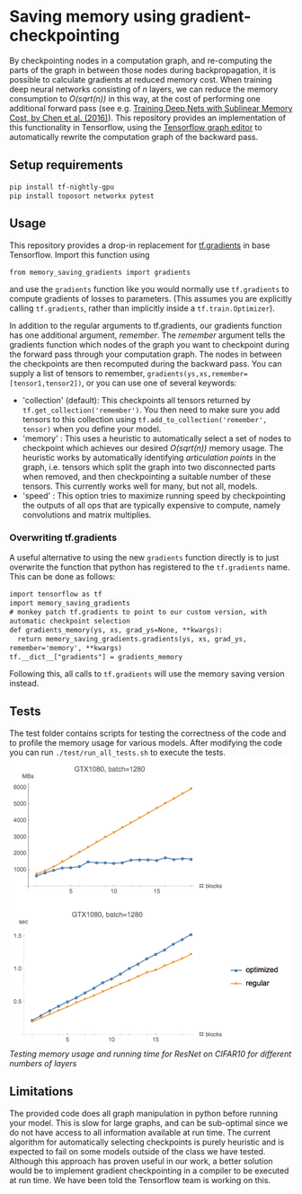 
# Saving memory using gradient-checkpointing

By checkpointing nodes in a computation graph, and re-computing the parts of the graph in between those nodes during backpropagation, it is possible to calculate gradients at reduced memory cost. When training deep neural networks consisting of *n* layers, we can reduce the memory consumption to *O(sqrt(n))* in this way, at the cost of performing one additional forward pass (see e.g. [Training Deep Nets with Sublinear Memory Cost, by Chen et al. (2016)](https://arxiv.org/pdf/1604.06174.pdf)). This repository provides an implementation of this functionality in Tensorflow, using the [Tensorflow graph editor](https://www.tensorflow.org/versions/r1.0/api_guides/python/contrib.graph_editor) to automatically rewrite the computation graph of the backward pass.

## Setup requirements
```
pip install tf-nightly-gpu
pip install toposort networkx pytest
```

## Usage
This repository provides a drop-in replacement for [tf.gradients](https://www.tensorflow.org/api_docs/python/tf/gradients) in base Tensorflow. Import this function using

```
from memory_saving_gradients import gradients
```
and use the `gradients` function like you would normally use `tf.gradients` to compute gradients of losses to parameters. (This assumes you are explicitly calling `tf.gradients`, rather than implicitly inside a `tf.train.Optimizer`).

In addition to the regular arguments to tf.gradients, our gradients function has one additional argument, *remember*. The *remember* argument tells the gradients function which nodes of the graph you want to checkpoint during the forward pass through your computation graph. The nodes in between the checkpoints are then recomputed during the backward pass. You can supply a list of tensors to remember, `gradients(ys,xs,remember=[tensor1,tensor2])`, or you can use one of several keywords:

- 'collection' (default): This checkpoints all tensors returned by `tf.get_collection('remember')`. You then need to make sure you add tensors to this collection using `tf.add_to_collection('remember', tensor)` when you define your model.
- 'memory' : This uses a heuristic to automatically select a set of nodes to checkpoint which achieves our desired *O(sqrt(n))* memory usage. The heuristic works by automatically identifying *articulation points* in the graph, i.e. tensors which split the graph into two disconnected parts when removed, and then checkpointing a suitable number of these tensors. This currently works well for many, but not all, models.
- 'speed' : This option tries to maximize running speed by checkpointing the outputs of all ops that are typically expensive to compute, namely convolutions and matrix multiplies.

### Overwriting tf.gradients
A useful alternative to using the new `gradients` function directly is to just overwrite the function that python has registered to the `tf.gradients` name. This can be done as follows:

```
import tensorflow as tf
import memory_saving_gradients
# monkey patch tf.gradients to point to our custom version, with automatic checkpoint selection
def gradients_memory(ys, xs, grad_ys=None, **kwargs):
  return memory_saving_gradients.gradients(ys, xs, grad_ys, remember='memory', **kwargs)
tf.__dict__["gradients"] = gradients_memory
```
Following this, all calls to `tf.gradients` will use the memory saving version instead.

## Tests
The test folder contains scripts for testing the correctness of the code and to profile the memory usage for various models. After modifying the code you can run `./test/run_all_tests.sh` to execute the tests.
![](resnet_test.png)
*Testing memory usage and running time for ResNet on CIFAR10 for different numbers of layers*

## Limitations
The provided code does all graph manipulation in python before running your model. This is slow for large graphs, and can be sub-optimal since we do not have access to all information available at run time. The current algorithm for automatically selecting checkpoints is purely heuristic and is expected to fail on some models outside of the class we have tested. Although this approach has proven useful in our work, a better solution would be to implement gradient checkpointing in a compiler to be executed at run time. We have been told the Tensorflow team is working on this.
